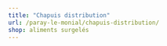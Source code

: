 ```yaml
---
title: "Chapuis distribution"
url: /paray-le-monial/chapuis-distribution/
shop: aliments surgelés
---
```

